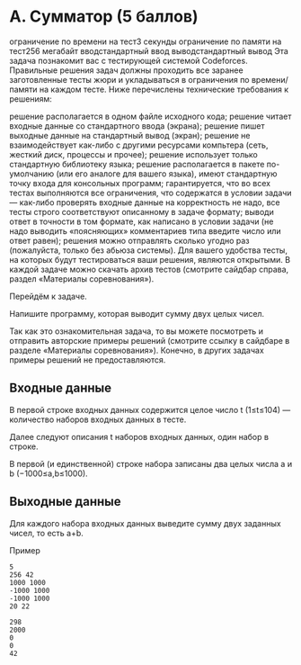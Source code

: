 # A. Сумматор (5 баллов)

ограничение по времени на тест3 секунды
ограничение по памяти на тест256 мегабайт
вводстандартный ввод
выводстандартный вывод
Эта задача познакомит вас с тестирующей системой Codeforces. Правильные решения задач должны проходить все заранее заготовленные тесты жюри и укладываться в ограничения по времени/памяти на каждом тесте. Ниже перечислены технические требования к решениям:

решение располагается в одном файле исходного кода;
решение читает входные данные со стандартного ввода (экрана);
решение пишет выходные данные на стандартный вывод (экран);
решение не взаимодействует как-либо с другими ресурсами компьтера (сеть, жесткий диск, процессы и прочее);
решение использует только стандартную библиотеку языка;
решение располагается в пакете по-умолчанию (или его аналоге для вашего языка), имеют стандартную точку входа для консольных программ;
гарантируется, что во всех тестах выполняются все ограничения, что содержатся в условии задачи — как-либо проверять входные данные на корректность не надо, все тесты строго соответствуют описанному в задаче формату;
выводи ответ в точности в том формате, как написано в условии задачи (не надо выводить «поясняющих» комментариев типа введите число или ответ равен);
решения можно отправлять сколько угодно раз (пожалуйста, только без абьюза системы).
Для вашего удобства тесты, на которых будут тестироваться ваши решения, являются открытыми. В каждой задаче можно скачать архив тестов (смотрите сайдбар справа, раздел «Материалы соревнования»).

Перейдём к задаче.

Напишите программу, которая выводит сумму двух целых чисел.

Так как это ознакомительная задача, то вы можете посмотреть и отправить авторские примеры решений (смотрите ссылку в сайдбаре в разделе «Материалы соревнования»). Конечно, в других задачах примеры решений не предоставляются.

## Входные данные
В первой строке входных данных содержится целое число t (1≤t≤104) — количество наборов входных данных в тесте.

Далее следуют описания t наборов входных данных, один набор в строке.

В первой (и единственной) строке набора записаны два целых числа a и b (−1000≤a,b≤1000).

## Выходные данные
Для каждого набора входных данных выведите сумму двух заданных чисел, то есть a+b.


Пример
```
5
256 42
1000 1000
-1000 1000
-1000 1000
20 22
```

```
298
2000
0
0
42
```